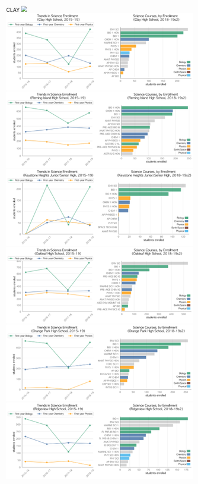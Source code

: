 CLAY
![](../School_plots/BURG.png)
![](../School_plots/CLAY/CLAY.png)
![](../School_plots/CLAY/FLEMING_IS.png)
![](../School_plots/CLAY/KEYSTONE_H.png)
![](../School_plots/CLAY/OAKLEAF.png)
![](../School_plots/CLAY/ORANGE_PAR.png)
![](../School_plots/CLAY/RIDGEVIEW.png)
